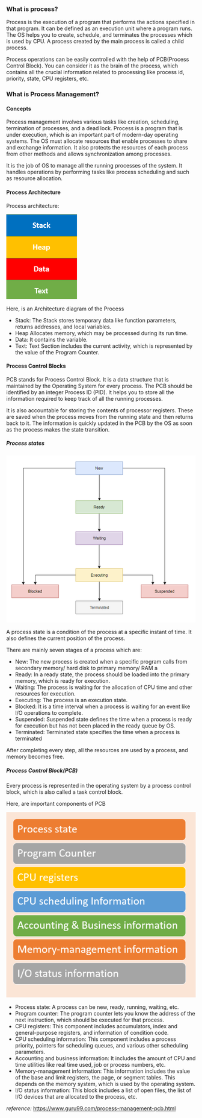 ### What is process?
Process is the execution of a program that performs the actions specified in that program. It can be defined as an execution unit where a program runs. The OS helps you to create, schedule, and terminates the processes which is used by CPU. A process created by the main process is called a child process.

Process operations can be easily controlled with the help of PCB(Process Control Block). You can consider it as the brain of the process, which contains all the crucial information related to processing like process id, priority, state, CPU registers, etc.

### What is Process Management?

#### Concepts
Process management involves various tasks like creation, scheduling, termination of processes, and a dead lock. Process is a program that is under execution, which is an important part of modern-day operating systems. The OS must allocate resources that enable processes to share and exchange information. It also protects the resources of each process from other methods and allows synchronization among processes.

It is the job of OS to manage all the running processes of the system. It handles operations by performing tasks like process scheduling and such as resource allocation.

#### Process Architecture
Process architecture:

![image info](/images/process_architecture.webp)

Here, is an Architecture diagram of the Process

- Stack: The Stack stores temporary data like function parameters, returns addresses, and local variables.	
- Heap Allocates memory, which may be processed during its run time.
- Data: It contains the variable.	
- Text: Text Section includes the current activity, which is represented by the value of the Program Counter.

#### Process Control Blocks
PCB stands for Process Control Block. It is a data structure that is maintained by the Operating System for every process. The PCB should be identified by an integer Process ID (PID). It helps you to store all the information required to keep track of all the running processes.

It is also accountable for storing the contents of processor registers. These are saved when the process moves from the running state and then returns back to it. The information is quickly updated in the PCB by the OS as soon as the process makes the state transition.

##### Process states

![image info](/images/process_state.webp)

A process state is a condition of the process at a specific instant of time. It also defines the current position of the process.

There are mainly seven stages of a process which are:

- New: The new process is created when a specific program calls from secondary memory/ hard disk to primary memory/ RAM a
- Ready: In a ready state, the process should be loaded into the primary memory, which is ready for execution.
- Waiting: The process is waiting for the allocation of CPU time and other resources for execution.
- Executing: The process is an execution state.
- Blocked: It is a time interval when a process is waiting for an event like I/O operations to complete.
- Suspended: Suspended state defines the time when a process is ready for execution but has not been placed in the ready queue by OS.
- Terminated: Terminated state specifies the time when a process is terminated

After completing every step, all the resources are used by a process, and memory becomes free.

##### Process Control Block(PCB)
Every process is represented in the operating system by a process control block, which is also called a task control block.

Here, are important components of PCB

![image info](/images/pcb.webp)

- Process state: A process can be new, ready, running, waiting, etc.
- Program counter: The program counter lets you know the address of the next instruction, which should be executed for that process.	
- CPU registers: This component	includes accumulators, index and general-purpose registers, and information of condition code.
- CPU scheduling information: This component	includes a process priority, pointers for scheduling queues, and various other scheduling parameters.
- Accounting and business information: It includes the amount of CPU and time utilities like real time used, job or process numbers, etc.
- Memory-management information: This information includes the value of the base and limit registers, the page, or segment tables. This depends on the memory system, which is used by the operating system.
- I/O status information: This block includes a list of open files, the list of I/O devices that are allocated to the process, etc.

*reference:* https://www.guru99.com/process-management-pcb.html 
